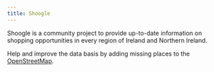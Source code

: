 ```yaml
---
title: Shoogle
---
```


Shoogle is a community project to provide up-to-date information on shopping opportunities in every region of Ireland and Northern Ireland.

Help and improve the data basis by adding missing places to the [OpenStreetMap](https://www.openstreetmap.org/).

